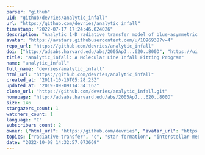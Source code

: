 ```yaml
---
parser: "github"
uid: "github/devries/analytic_infall"
url: "https://github.com/devries/analytic_infall"
timestamp: "2022-07-17 17:24:46.024026"
description: "Analytic 1-D radiative transfer model of blue-asymmetric spectral line profiles from infalling molecular clouds. The model is presented in the paper, Molecular Line Profile Fitting with Analytic Radiative Transfer Models by De Vries & Myers (2005)."
avatar: "https://avatars.githubusercontent.com/u/1096938?v=4"
repo_url: "https://github.com/devries/analytic_infall"
doi: ["http://adsabs.harvard.edu/abs/2005ApJ...620..800D", "https://ui.adsabs.harvard.edu/abs/2011ascl.soft10001D/abstract"]
title: "analytic_infall: A Molecular Line Infall Fitting Program"
name: "analytic_infall"
full_name: "devries/analytic_infall"
html_url: "https://github.com/devries/analytic_infall"
created_at: "2011-10-10T05:28:23Z"
updated_at: "2019-09-09T14:34:16Z"
clone_url: "https://github.com/devries/analytic_infall.git"
homepage: "http://adsabs.harvard.edu/abs/2005ApJ...620..800D"
size: 146
stargazers_count: 1
watchers_count: 1
language: "C"
subscribers_count: 2
owner: {"html_url": "https://github.com/devries", "avatar_url": "https://avatars.githubusercontent.com/u/1096938?v=4", "login": "devries", "type": "User"}
topics: ["radiative-transfer", "c", "star-formation", "interstellar-medium"]
date: "2022-10-08 14:32:57.073669"
---
```


